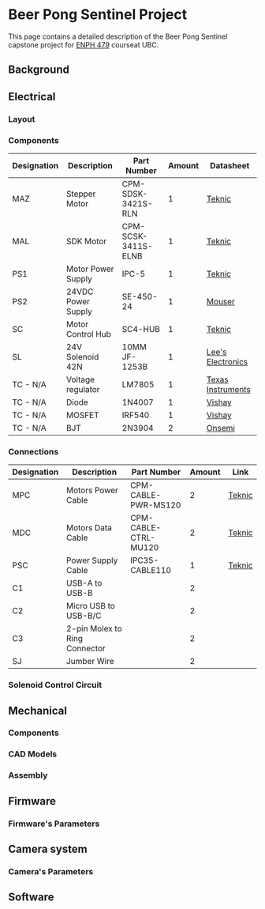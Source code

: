# Beer Pong Sentinel Project
This page contains a detailed description of the Beer Pong Sentinel capstone project for [ENPH 479](https://projectlab.engphys.ubc.ca/enph-459-479/) courseat UBC.

## Background


## Electrical
### Layout
### Components
|Designation| Description | Part Number | Amount | Datasheet |
|----------|----------|----------|----------|----------|
|MAZ| Stepper Motor   | CPM-SDSK-3421S-RLN  | 1   |[Teknic](https://teknic.com/model-info/CPM-SDSK-3421S-RLN/?model_voltage=48VDC)|
|MAL|SDK Motor   | CPM-SCSK-3411S-ELNB  | 1   |[Teknic](https://teknic.com/model-info/CPM-SCSK-3411S-ELNB/?model_voltage=75)   |
|PS1| Motor Power Supply | IPC-5 | 1 | [Teknic](https://teknic.com/products/servo-motor-dc-power-supply/)|
|PS2| 24VDC Power Supply | SE-450-24 | 1 |[Mouser](https://www.mouser.ca/ProductDetail/MEAN-WELL/SE-450-24?qs=M1W9nuUSIjpXT24%252B6%252BDJCg%3D%3D&srsltid=AfmBOoo0Gw3eBcZ0qDYIleJDajS5qSaI-gmjeNrVGrdYgwfqYw6543Ys)|
|SC| Motor Control Hub   | SC4-HUB  | 1   |[Teknic](https://teknic.com/sc4-hub/)   |
|SL| 24V Solenoid 42N   | 10MM JF-1253B   | 1   |[ Lee's Electronics](https://leeselectronic.com/en/product/4408-12v-solenoid-42n-10mm-jf-1253b.html)   |
|TC - N/A| Voltage regulator   | LM7805   | 1  | [Texas Instruments](https://www.ti.com/lit/ds/symlink/lm340.pdf)   |
|TC - N/A| Diode    | 1N4007   | 1   | [Vishay](https://www.vishay.com/docs/88503/1n4001.pdf)   |
|TC - N/A| MOSFET    | IRF540   | 1   | [Vishay](https://www.vishay.com/docs/91021/irf540.pdf)   |
|TC - N/A| BJT    | 2N3904   | 2   | [Onsemi](https://www.onsemi.com/download/data-sheet/pdf/2n3903-d.pdf)   |

### Connections
| Designation | Description | Part Number  | Amount | Link|
|----------|----------|----------|----------|----------|
| MPC | Motors Power Cable | CPM-CABLE-PWR-MS120  | 2 | [Teknic](https://teknic.com/cpm-cable-pwr-ms120/) |
| MDC | Motors Data Cable | CPM-CABLE-CTRL-MU120  | 2 | [Teknic](https://teknic.com/CPM-CABLE-CTRL-MU120/) |
|PSC| Power Supply Cable| IPC35-CABLE110 | 1 |[Teknic](https://teknic.com/ipc35-cable110/)|
|C1| USB-A to USB-B|  | 2 ||
|C2| Micro USB to USB-B/C|  | 2 ||
|C3| 2-pin Molex to Ring Connector | |2||
|SJ| Jumber Wire|  | 2| | 


### Solenoid Control Circuit
## Mechanical 
### Components
### CAD Models
### Assembly 

## Firmware

### Firmware's Parameters

## Camera system

### Camera's Parameters

## Software
